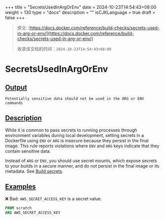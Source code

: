+++
title = "SecretsUsedInArgOrEnv"
date = 2024-10-23T14:54:43+08:00
weight = 130
type = "docs"
description = ""
isCJKLanguage = true
draft = false
+++

> 原文: [https://docs.docker.com/reference/build-checks/secrets-used-in-arg-or-env/](https://docs.docker.com/reference/build-checks/secrets-used-in-arg-or-env/)
>
> 收录该文档的时间：`2024-10-23T14:54:43+08:00`

# SecretsUsedInArgOrEnv

## [Output](https://docs.docker.com/reference/build-checks/secrets-used-in-arg-or-env/#output)



```text
Potentially sensitive data should not be used in the ARG or ENV commands
```

## [Description](https://docs.docker.com/reference/build-checks/secrets-used-in-arg-or-env/#description)

While it is common to pass secrets to running processes through environment variables during local development, setting secrets in a Dockerfile using `ENV` or `ARG` is insecure because they persist in the final image. This rule reports violations where `ENV` and `ARG` keys indicate that they contain sensitive data.

Instead of `ARG` or `ENV`, you should use secret mounts, which expose secrets to your builds in a secure manner, and do not persist in the final image or its metadata. See [Build secrets](https://docs.docker.com/build/building/secrets/).

## [Examples](https://docs.docker.com/reference/build-checks/secrets-used-in-arg-or-env/#examples)

❌ Bad: `AWS_SECRET_ACCESS_KEY` is a secret value.



```dockerfile
FROM scratch
ARG AWS_SECRET_ACCESS_KEY
```
